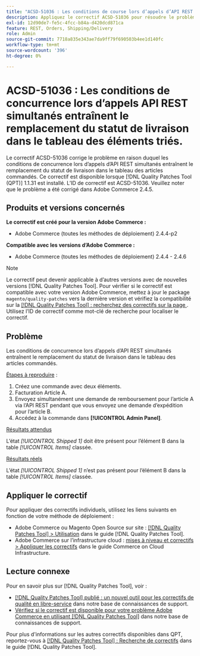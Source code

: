 ```yaml
---
title: "ACSD-51036 : Les conditions de course lors d’appels d’API REST simultanés entraînent le remplacement du statut de livraison"
description: Appliquez le correctif ACSD-51036 pour résoudre le problème Adobe Commerce en raison duquel des conditions de concurrence se produisent lors d’appels d’API REST simultanés, ce qui entraîne un remplacement du statut de livraison dans le tableau des articles commandés.
exl-id: 12d90de7-fe5c-4fcc-b84a-d420dcd871ca
feature: REST, Orders, Shipping/Delivery
role: Admin
source-git-commit: 7718a835e343ae7da9ff79f690503b4ee1d140fc
workflow-type: tm+mt
source-wordcount: '396'
ht-degree: 0%

---
```


# ACSD-51036 : Les conditions de concurrence lors d’appels API REST simultanés entraînent le remplacement du statut de livraison dans le tableau des éléments triés.

Le correctif ACSD-51036 corrige le problème en raison duquel les conditions de concurrence lors d’appels d’API REST simultanés entraînent le remplacement du statut de livraison dans le tableau des articles commandés. Ce correctif est disponible lorsque [!DNL Quality Patches Tool (QPT)] 1.1.31 est installé. L’ID de correctif est ACSD-51036. Veuillez noter que le problème a été corrigé dans Adobe Commerce 2.4.5.

## Produits et versions concernés

**Le correctif est créé pour la version Adobe Commerce :**

* Adobe Commerce (toutes les méthodes de déploiement) 2.4.4-p2

**Compatible avec les versions d’Adobe Commerce :**

* Adobe Commerce (toutes les méthodes de déploiement) 2.4.4 - 2.4.6

>[!NOTE]
>
>Le correctif peut devenir applicable à d’autres versions avec de nouvelles versions [!DNL Quality Patches Tool]. Pour vérifier si le correctif est compatible avec votre version Adobe Commerce, mettez à jour le package `magento/quality-patches` vers la dernière version et vérifiez la compatibilité sur la [[!DNL Quality Patches Tool] : recherchez des correctifs sur la page ](https://experienceleague.adobe.com/tools/commerce-quality-patches/index.html). Utilisez l’ID de correctif comme mot-clé de recherche pour localiser le correctif.

## Problème

Les conditions de concurrence lors d’appels d’API REST simultanés entraînent le remplacement du statut de livraison dans le tableau des articles commandés.

<u>Étapes à reproduire</u> :

1. Créez une commande avec deux éléments.
1. Facturation Article A.
1. Envoyez simultanément une demande de remboursement pour l’article A via l’API REST pendant que vous envoyez une demande d’expédition pour l’article B.
1. Accédez à la commande dans **[!UICONTROL Admin Panel]**.

<u>Résultats attendus</u>

L’état *[!UICONTROL Shipped 1]* doit être présent pour l’élément B dans la table *[!UICONTROL Items]* classée.

<u>Résultats réels</u>

L’état *[!UICONTROL Shipped 1]* n’est pas présent pour l’élément B dans la table *[!UICONTROL Items]* classée.

## Appliquer le correctif

Pour appliquer des correctifs individuels, utilisez les liens suivants en fonction de votre méthode de déploiement :

* Adobe Commerce ou Magento Open Source sur site : [[!DNL Quality Patches Tool] > Utilisation](https://experienceleague.adobe.com/docs/commerce-operations/tools/quality-patches-tool/usage.html) dans le guide [!DNL Quality Patches Tool].
* Adobe Commerce sur l’infrastructure cloud : [mises à niveau et correctifs > Appliquer les correctifs](https://experienceleague.adobe.com/docs/commerce-cloud-service/user-guide/develop/upgrade/apply-patches.html) dans le guide Commerce on Cloud Infrastructure.

## Lecture connexe

Pour en savoir plus sur [!DNL Quality Patches Tool], voir :

* [[!DNL Quality Patches Tool] publié : un nouvel outil pour les correctifs de qualité en libre-service](/help/announcements/adobe-commerce-announcements/magento-quality-patches-released-new-tool-to-self-serve-quality-patches.md) dans notre base de connaissances de support.
* [Vérifiez si le correctif est disponible pour votre problème Adobe Commerce en utilisant  [!DNL Quality Patches Tool]](/help/support-tools/patches-available-in-qpt-tool/check-patch-for-magento-issue-with-magento-quality-patches.md) dans notre base de connaissances de support.

Pour plus d&#39;informations sur les autres correctifs disponibles dans QPT, reportez-vous à [[!DNL Quality Patches Tool] : Recherche de correctifs](https://experienceleague.adobe.com/tools/commerce-quality-patches/index.html) dans le guide [!DNL Quality Patches Tool].
